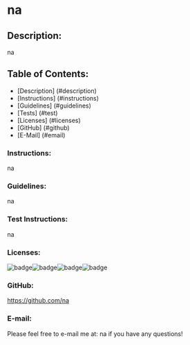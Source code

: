 
  
  # na

  ## Description:
  na

  ## Table of Contents: 
  - [Description] (#description)
  - [Instructions] (#instructions)
  - [Guidelines] (#guidelines)
  - [Tests] (#test)
  - [Licenses] (#licenses)
  - [GitHub] (#github)
  - [E-Mail] (#email)

  ### Instructions:
  na

  ### Guidelines:
  na

  ### Test Instructions:
  na

  ### Licenses: 
![badge](https://img.shields.io/badge/license-MIT-brightgreen)![badge](https://img.shields.io/badge/license-Mozilla-brightgreen)![badge](https://img.shields.io/badge/license-IBM-brightgreen)![badge](https://img.shields.io/badge/license-Apache-brightgreen)


  ### GitHub:
  https://github.com/na

  ### E-mail:
  Please feel free to e-mail me at: na if you have any questions!

